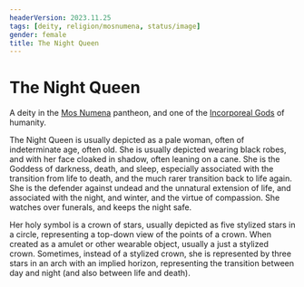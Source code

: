 ```yaml
---
headerVersion: 2023.11.25
tags: [deity, religion/mosnumena, status/image]
gender: female
title: The Night Queen
---
```

# The Night Queen

A deity in the [Mos Numena](<../../../religions/mos-numena/mos-numena.md>) pantheon, and one of the [Incorporeal Gods](<../incorporeal-gods.md>) of humanity. 

The Night Queen is usually depicted as a pale woman, often of indeterminate age, often old. She is usually depicted wearing black robes, and with her face cloaked in shadow, often leaning on a cane. She is the Goddess of darkness, death, and sleep, especially associated with the transition from life to death, and the much rarer transition back to life again. She is the defender against undead and the unnatural extension of life, and associated with the night, and winter, and the virtue of compassion. She watches over funerals, and keeps the night safe.

Her holy symbol is a crown of stars, usually depicted as five stylized stars in a circle, representing a top-down view of the points of a crown. When created as a amulet or other wearable object, usually a just a stylized crown. Sometimes, instead of a stylized crown, she is represented by three stars in an arch with an implied horizon, representing the transition between day and night (and also between life and death).

